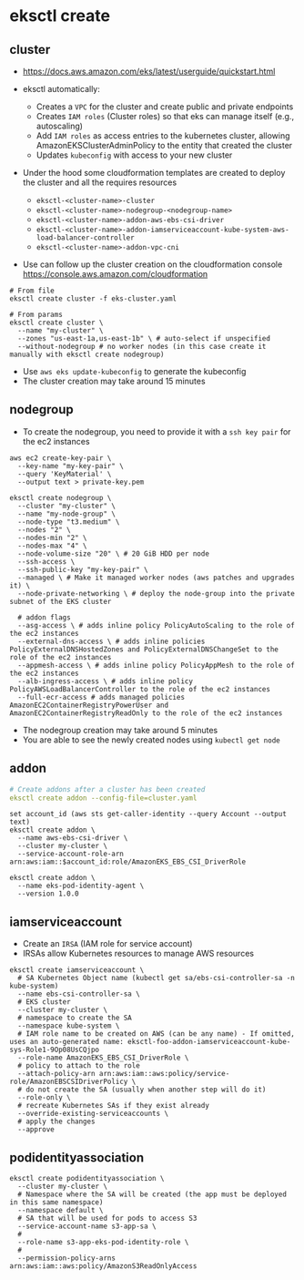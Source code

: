 # eksctl create

## cluster

- <https://docs.aws.amazon.com/eks/latest/userguide/quickstart.html>
- eksctl automatically:
  - Creates a `VPC` for the cluster and create public and private endpoints
  - Creates `IAM roles` (Cluster roles) so that eks can manage itself (e.g., autoscaling)
  - Add `IAM roles` as access entries to the kubernetes cluster, allowing AmazonEKSClusterAdminPolicy to the entity that created the cluster
  - Updates `kubeconfig` with access to your new cluster

- Under the hood some cloudformation templates are created to deploy the cluster and all the requires resources
  - `eksctl-<cluster-name>-cluster`
  - `eksctl-<cluster-name>-nodegroup-<nodegroup-name>`
  - `eksctl-<cluster-name>-addon-aws-ebs-csi-driver`
  - `eksctl-<cluster-name>-addon-iamserviceaccount-kube-system-aws-load-balancer-controller`
  - `eksctl-<cluster-name>-addon-vpc-cni`
- Use can follow up the cluster creation on the cloudformation console <https://console.aws.amazon.com/cloudformation>

```shell
# From file
eksctl create cluster -f eks-cluster.yaml

# From params
eksctl create cluster \
  --name "my-cluster" \
  --zones "us-east-1a,us-east-1b" \ # auto-select if unspecified
  --without-nodegroup # no worker nodes (in this case create it manually with eksctl create nodegroup)
```

- Use `aws eks update-kubeconfig` to generate the kubeconfig
- The cluster creation may take around 15 minutes

## nodegroup

- To create the nodegroup, you need to provide it with a `ssh key pair` for the ec2 instances

```shell
aws ec2 create-key-pair \
  --key-name "my-key-pair" \
  --query 'KeyMaterial' \
  --output text > private-key.pem
```

```shell
eksctl create nodegroup \
  --cluster "my-cluster" \
  --name "my-node-group" \
  --node-type "t3.medium" \
  --nodes "2" \
  --nodes-min "2" \
  --nodes-max "4" \
  --node-volume-size "20" \ # 20 GiB HDD per node
  --ssh-access \
  --ssh-public-key "my-key-pair" \
  --managed \ # Make it managed worker nodes (aws patches and upgrades it) \
  --node-private-networking \ # deploy the node-group into the private subnet of the EKS cluster

  # addon flags
  --asg-access \ # adds inline policy PolicyAutoScaling to the role of the ec2 instances
  --external-dns-access \ # adds inline policies PolicyExternalDNSHostedZones and PolicyExternalDNSChangeSet to the role of the ec2 instances
  --appmesh-access \ # adds inline policy PolicyAppMesh to the role of the ec2 instances
  --alb-ingress-access \ # adds inline policy PolicyAWSLoadBalancerController to the role of the ec2 instances
  --full-ecr-access # adds managed policies AmazonEC2ContainerRegistryPowerUser and AmazonEC2ContainerRegistryReadOnly to the role of the ec2 instances
```

- The nodegroup creation may take around 5 minutes
- You are able to see the newly created nodes using `kubectl get node`

## addon

```yaml
# Create addons after a cluster has been created
eksctl create addon --config-file=cluster.yaml
```

```shell
set account_id (aws sts get-caller-identity --query Account --output text)
eksctl create addon \
  --name aws-ebs-csi-driver \
  --cluster my-cluster \
  --service-account-role-arn arn:aws:iam::$account_id:role/AmazonEKS_EBS_CSI_DriverRole

eksctl create addon \
  --name eks-pod-identity-agent \
  --version 1.0.0
```

## iamserviceaccount

- Create an `IRSA` (IAM role for service account)
- IRSAs allow Kubernetes resources to manage AWS resources

```shell
eksctl create iamserviceaccount \
  # SA Kubernetes Object name (kubectl get sa/ebs-csi-controller-sa -n kube-system)
  --name ebs-csi-controller-sa \
  # EKS cluster
  --cluster my-cluster \
  # namespace to create the SA
  --namespace kube-system \
  # IAM role name to be created on AWS (can be any name) - If omitted, uses an auto-generated name: eksctl-foo-addon-iamserviceaccount-kube-sys-Role1-9Op08UsCQjpo
  --role-name AmazonEKS_EBS_CSI_DriverRole \
  # policy to attach to the role
  --attach-policy-arn arn:aws:iam::aws:policy/service-role/AmazonEBSCSIDriverPolicy \
  # do not create the SA (usually when another step will do it)
  --role-only \
  # recreate Kubernetes SAs if they exist already
  --override-existing-serviceaccounts \
  # apply the changes
  --approve
```

## podidentityassociation

```shell
eksctl create podidentityassociation \
  --cluster my-cluster \
  # Namespace where the SA will be created (the app must be deployed in this same namespace)
  --namespace default \
  # SA that will be used for pods to access S3
  --service-account-name s3-app-sa \
  #
  --role-name s3-app-eks-pod-identity-role \
  #
  --permission-policy-arns arn:aws:iam::aws:policy/AmazonS3ReadOnlyAccess
```
